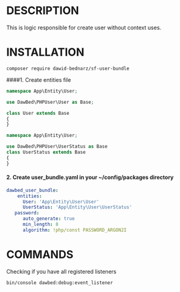 # DESCRIPTION
This is logic responsible for create user without context uses.
# INSTALLATION
`composer require dawid-bednarz/sf-user-bundle`

####1. Create entities file
```php
namespace App\Entity\User;

use DawBed\PHPUser\User as Base;

class User extends Base
{
}
```
```php
namespace App\Entity\User;

use DawBed\PHPUser\UserStatus as Base
class UserStatus extends Base
{
}
```
#### 2. Create user_bundle.yaml in your ~/config/packages directory
```yaml
dawbed_user_bundle:
    entities:
      User: 'App\Entity\User\User'
      UserStatus: 'App\Entity\User\UserStatus'
   password:
      auto_generate: true
      min_length: 8
      algorithm: !php/const PASSWORD_ARGON2I
```

# COMMANDS
Checking if you have all registered listeners
```
bin/console dawbed:debug:event_listener  
```
